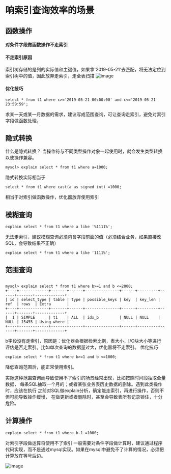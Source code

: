 # 响索引查询效率的场景
## 函数操作
#### 对条件字段做函数操作不走索引

#### 不走索引原因
索引树存储的是列的实际值和主键值，如果拿'2019-05-21'去匹配，将无法定位到索引树中的值，因此放弃走索引，走全表扫描
![image](https://img.mukewang.com/5d3ad77b0001979814110615.png)
#### 优化技巧

```
select * from t1 where c>='2019-05-21 00:00:00' and c<='2019-05-21 23:59:59';
```
求某一天或某一月数据的需求，建议写成范围查询，可让查询走索引，避免对索引字段做函数处理。
## 隐式转换
什么是隐式转换？
当操作符与不同类型操作对象一起使用时，就会发生类型转换以使操作兼容。

```
mysql> explain select * from t1 where a=1000;
```
隐式转换实际相当于

```
select * from t1 where cast(a as signed int) =1000;
```
相当于对索引做函数操作，优化器放弃使用索引

## 模糊查询

```
explain select * from t1 where a like '%1111%';
```
无法走索引，建议模糊查询必须包含字段前面的值（必须结合业务，如果直接改SQL，会导致结果不正确）

```
explain select * from t1 where a like '1111%';
```
## 范围查询

```

mysql> explain select * from t1 where b>=1 and b <=2000;
+----+-------------+-------+------+---------------+------+---------+------+-------+-------------+
| id | select_type | table | type | possible_keys | key  | key_len | ref  | rows  | Extra       |
+----+-------------+-------+------+---------------+------+---------+------+-------+-------------+
|  1 | SIMPLE      | t1    | ALL  | idx_b         | NULL | NULL    | NULL | 15455 | Using where |
+----+-------------+-------+------+---------------+------+---------+------+-------+-------------+

```
b字段没有走索引，原因是：优化器会根据检索比例，表大小，I/O块大小等进行评估是否走索引。比如单次查询的数据量过大，优化器将不走索引。
优化技巧

```
explain select * from t1 where b>=1 and b <=1000;
```
降低查询范围后，能正常使用索引。

实际这种范围查询而导致使用不了索引的场景经常出现，比如按照时间段抽取全量数据，
每条SQL抽取一个月的；或者某张业务表历史数据的删除。遇到此类操作时，应该在执行
之前对SQL做explain分析，确定能走索引，再进行操作，否则不但可能导致操作缓慢，
在做更新或者删除时，甚至会导致表所有记录锁住，十分危险。

## 计算操作

```
explain select * from t1 where b-1 =1000;
```
对索引字段做运算将使用不了索引
一般需要对条件字段做计算时，建议通过程序代码实现，而不是通过mysql实现。如果在mysql中避免不了计算的情况，必须把计算放在等号后边。

![image](https://img.mukewang.com/5d3ad63a000103ed18210809.png)


